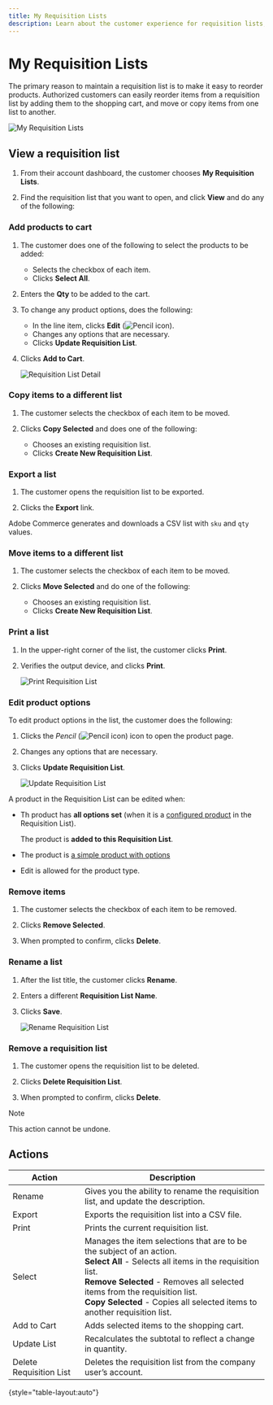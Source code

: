 ```yaml
---
title: My Requisition Lists
description: Learn about the customer experience for requisition lists, which is available in their account dashboard.
---
```

# My Requisition Lists

The primary reason to maintain a requisition list is to make it easy to reorder products. Authorized customers can easily reorder items from a requisition list by adding them to the shopping cart, and move or copy items from one list to another.

![My Requisition Lists](./assets/account-dashboard-my-requisition-lists.png)<!--- zoom --->

## View a requisition list

1. From their account dashboard, the customer chooses **My Requisition Lists**.

1. Find the requisition list that you want to open, and click **View** and do any of the following:

### Add products to cart

1. The customer does one of the following to select the products to be added:

   - Selects the checkbox of each item.
   - Clicks **Select All**.

1. Enters the **Qty** to be added to the cart.

1. To change any product options, does the following:

   - In the line item, clicks **Edit** (![Pencil icon](../assets/icon-edit-pencil.png)).
   - Changes any options that are necessary.
   - Clicks **Update Requisition List**.

1. Clicks **Add to Cart**.

   ![Requisition List Detail](./assets/requisition-list-view.png)<!--- zoom --->

### Copy items to a different list

1. The customer selects the checkbox of each item to be moved.

1. Clicks **Copy Selected** and does one of the following:

   - Chooses an existing requisition list.
   - Clicks **Create New Requisition List**.

### Export a list

1. The customer opens the requisition list to be exported.

1. Clicks the **Export** link.

Adobe Commerce generates and downloads a CSV list with `sku` and `qty` values.

### Move items to a different list

1. The customer selects the checkbox of each item to be moved.

1. Clicks **Move Selected** and do one of the following:

   - Chooses an existing requisition list.
   - Clicks **Create New Requisition List**.

### Print a list

1. In the upper-right corner of the list, the customer clicks **Print**.

1. Verifies the output device, and clicks **Print**.

   ![Print Requisition List](./assets/requisition-list-print.png)<!--- zoom --->

### Edit product options

To edit product options in the list, the customer does the following:

1. Clicks the _Pencil_ (![Pencil icon](../assets/icon-edit-pencil.png)) icon to open the product page.

1. Changes any options that are necessary.

1. Clicks **Update Requisition List**.

   ![Update Requisition List](./assets/requisition-list-update.png)<!--- zoom --->

A product in the Requisition List can be edited when:

- Th product has **all options set** (when it is a [configured product](https://docs.magento.com/user-guide/catalog/product-create-configurable.html) in the Requisition List).

   The product is **added to this Requisition List**.

- The product is [a simple product with options](https://docs.magento.com/user-guide/catalog/settings-advanced-custom-options.html)

- Edit is allowed for the product type.

### Remove items

1. The customer selects the checkbox of each item to be removed.

1. Clicks **Remove Selected**.

1. When prompted to confirm, clicks **Delete**.

### Rename a list

1. After the list title, the customer clicks **Rename**.

1. Enters a different **Requisition List Name**.

1. Clicks **Save**.

   ![Rename Requisition List](./assets/requisition-list-rename.png)<!--- zoom --->

### Remove a requisition list

1. The customer opens the requisition list to be deleted.

1. Clicks **Delete Requisition List**.

1. When prompted to confirm, clicks **Delete**.

>[!NOTE]
>
>This action cannot be undone.

## Actions

|Action|Description|
|--- |--- |
|Rename|Gives you the ability to rename the requisition list, and update the description.|
|Export|Exports the requisition list into a CSV file. |
|Print|Prints the current requisition list.|
|Select|Manages the item selections that are to be the subject of an action. <br/>**Select All** - Selects all items in the requisition list. <br/>**Remove Selected** - Removes all selected items from the requisition list. <br/>**Copy Selected** - Copies all selected items to another requisition list.|
|Add to Cart|Adds selected items to the shopping cart.|
|Update List|Recalculates the subtotal to reflect a change in quantity.|
|Delete Requisition List|Deletes the requisition list from the company user’s account.|

{style="table-layout:auto"}
